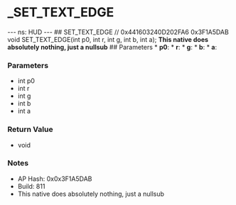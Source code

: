 # _SET_TEXT_EDGE

--- ns: HUD --- ## SET_TEXT_EDGE  // 0x441603240D202FA6 0x3F1A5DAB void SET_TEXT_EDGE(int p0, int r, int g, int b, int a);  **This native does absolutely nothing, just a nullsub**  ## Parameters * **p0**: * **r**: * **g**: * **b**: * **a**:

### Parameters
* int p0
* int r
* int g
* int b
* int a

### Return Value
* void

### Notes
* AP Hash: 0x0x3F1A5DAB
* Build: 811
* This native does absolutely nothing, just a nullsub

